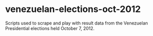 venezuelan-elections-oct-2012
=============================

Scripts used to scrape and play with result data from the Venezuelan Presidential elections held October 7, 2012.
